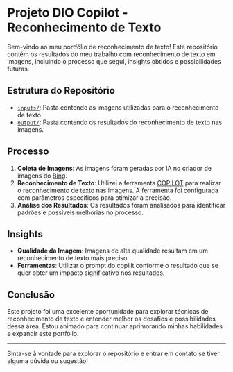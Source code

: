 # Projeto DIO Copilot - Reconhecimento de Texto

Bem-vindo ao meu portfólio de reconhecimento de texto! Este repositório contém os resultados do meu trabalho com reconhecimento de texto em imagens, incluindo o processo que segui, insights obtidos e possibilidades futuras.

## Estrutura do Repositório

-  [`inputs/`](https://github.com/teopires/projetodiocopilot/inputs): Pasta contendo as imagens utilizadas para o reconhecimento de texto.
-  [`output/`](https://github.com/teopires/projetodiocopilot/output): Pasta contendo os resultados do reconhecimento de texto nas imagens.


## Processo

1. **Coleta de Imagens**: As imagens foram geradas por IA no criador de imagens do [Bing](https://www.bing.com/images/create?).
2. **Reconhecimento de Texto**: Utilizei a ferramenta [COPILOT](https://www.microsoft.com/pt-br/microsoft-copilot) para realizar o reconhecimento de texto nas imagens. A ferramenta foi configurada com parâmetros específicos para otimizar a precisão.
3. **Análise dos Resultados**: Os resultados foram analisados para identificar padrões e possíveis melhorias no processo.


## Insights

- **Qualidade da Imagem**: Imagens de alta qualidade resultam em um reconhecimento de texto mais preciso.
- **Ferramentas**: Utilizar o prompt do copilit conforme o resultado que se quer obter um impacto significativo nos resultados.
 
## Conclusão

Este projeto foi uma excelente oportunidade para explorar técnicas de reconhecimento de texto e entender melhor os desafios e possibilidades dessa área. Estou animado para continuar aprimorando minhas habilidades e expandir este portfólio.

---

Sinta-se à vontade para explorar o repositório e entrar em contato se tiver alguma dúvida ou sugestão!
